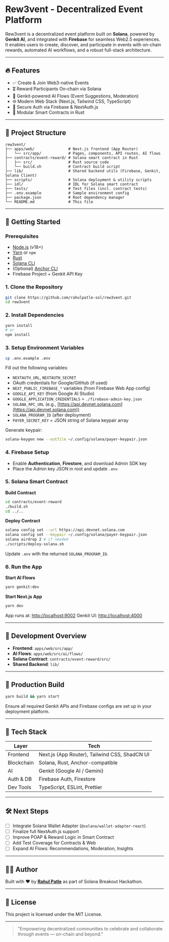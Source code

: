 # Rew3vent - Decentralized Event Platform

Rew3vent is a decentralized event platform built on **Solana**, powered by **Genkit AI**, and integrated with **Firebase** for seamless Web2.5 experiences. It enables users to create, discover, and participate in events with on-chain rewards, automated AI workflows, and a robust full-stack architecture.

---

## 🔥 Features

* ✅ Create & Join Web3-native Events
* 🎖️ Reward Participants On-chain via Solana
* 🧠 Genkit-powered AI Flows (Event Suggestions, Moderation)
* 🌐 Modern Web Stack (Next.js, Tailwind CSS, TypeScript)
* 🔐 Secure Auth via Firebase & NextAuth.js
* 🧪 Modular Smart Contracts in Rust

---

## 🧱 Project Structure

```
rew3vent/
├── apps/web/               # Next.js frontend (App Router)
│   └── src/app/            # Pages, components, API routes, AI flows
├── contracts/event-reward/ # Solana smart contract in Rust
│   ├── src/                # Rust source code
│   └── build.sh            # Contract build script
├── lib/                    # Shared backend utils (Firebase, Genkit, Solana Client)
├── scripts/                # Solana deployment & utility scripts
├── idl/                    # IDL for Solana smart contract
├── tests/                  # Test files (incl. contract tests)
├── .env.example            # Sample environment config
├── package.json            # Root dependency manager
└── README.md               # This file
```

---

## 🚀 Getting Started

### Prerequisites

* [Node.js](https://nodejs.org/) (v18+)
* [Yarn](https://yarnpkg.com/) or `npm`
* [Rust](https://www.rust-lang.org/tools/install)
* [Solana CLI](https://docs.solana.com/cli/install-solana-cli-tools)
* (Optional) [Anchor CLI](https://book.anchor-lang.com/getting_started/installation.html)
* Firebase Project + Genkit API Key

### 1. Clone the Repository

```bash
git clone https://github.com/rahulpatle-sol/rew3vent.git
cd rew3vent
```

### 2. Install Dependencies

```bash
yarn install
# or
npm install
```

### 3. Setup Environment Variables

```bash
cp .env.example .env
```

Fill out the following variables:

* `NEXTAUTH_URL`, `NEXTAUTH_SECRET`
* OAuth credentials for Google/GitHub (if used)
* `NEXT_PUBLIC_FIREBASE_*` variables (from Firebase Web App config)
* `GOOGLE_API_KEY` (from Google AI Studio)
* `GOOGLE_APPLICATION_CREDENTIALS` = `./firebase-admin-key.json`
* `SOLANA_RPC_URL` (e.g., [https://api.devnet.solana.com](https://api.devnet.solana.com))
* `SOLANA_PROGRAM_ID` (after deployment)
* `PAYER_SECRET_KEY` = JSON string of Solana keypair array

Generate keypair:

```bash
solana-keygen new --outfile ~/.config/solana/payer-keypair.json
```

### 4. Firebase Setup

* Enable **Authentication**, **Firestore**, and download Admin SDK key
* Place the Admin key JSON in root and update `.env`

### 5. Solana Smart Contract

**Build Contract**

```bash
cd contracts/event-reward
./build.sh
cd ../..
```

**Deploy Contract**

```bash
solana config set --url https://api.devnet.solana.com
solana config set --keypair ~/.config/solana/payer-keypair.json
solana airdrop 2 # if needed
./scripts/deploy-solana.sh
```

Update `.env` with the returned `SOLANA_PROGRAM_ID`.

### 6. Run the App

**Start AI Flows**

```bash
yarn genkit:dev
```

**Start Next.js App**

```bash
yarn dev
```

App runs at: [http://localhost:9002](http://localhost:9002)
Genkit UI: [http://localhost:4000](http://localhost:4000)

---

## 🧪 Development Overview

* **Frontend**: `apps/web/src/app/`
* **AI Flows**: `apps/web/src/ai/flows/`
* **Solana Contract**: `contracts/event-reward/src/`
* **Shared Backend**: `lib/`

---

## 🏁 Production Build

```bash
yarn build && yarn start
```

Ensure all required Genkit APIs and Firebase configs are set up in your deployment platform.

---

## 🧠 Tech Stack

| Layer      | Tech                                          |
| ---------- | --------------------------------------------- |
| Frontend   | Next.js (App Router), Tailwind CSS, ShadCN UI |
| Blockchain | Solana, Rust, Anchor-compatible               |
| AI         | Genkit (Google AI / Gemini)                   |
| Auth & DB  | Firebase Auth, Firestore                      |
| Dev Tools  | TypeScript, ESLint, Prettier                  |

---

## 🛠️ Next Steps

* [ ] Integrate Solana Wallet Adapter (`@solana/wallet-adapter-react`)
* [ ] Finalize full NextAuth.js support
* [ ] Improve POAP & Reward Logic in Smart Contract
* [ ] Add Test Coverage for Contracts & Web
* [ ] Expand AI Flows: Recommendations, Moderation, Insights

---

## 👨‍💻 Author

Built with ❤️ by **[Rahul Patle](https://github.com/rahulpatle-sol)** as part of Solana Breakout Hackathon.

---

## 📜 License

This project is licensed under the MIT License.

---

> "Empowering decentralized communities to celebrate and collaborate through events — on-chain and beyond."
